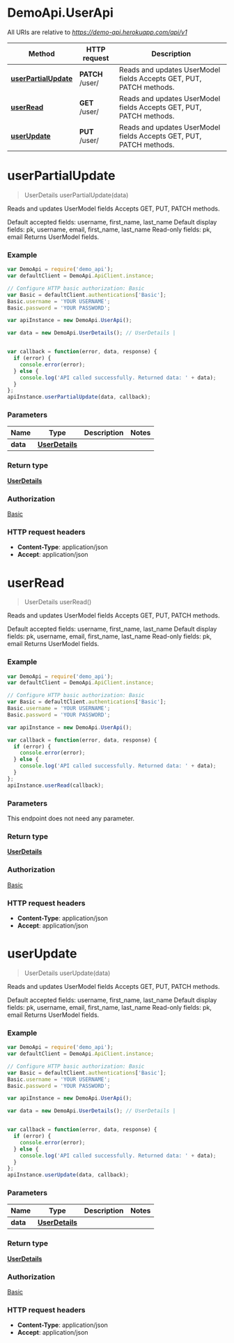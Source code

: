 # DemoApi.UserApi

All URIs are relative to *https://demo-api.herokuapp.com/api/v1*

Method | HTTP request | Description
------------- | ------------- | -------------
[**userPartialUpdate**](UserApi.md#userPartialUpdate) | **PATCH** /user/ | Reads and updates UserModel fields Accepts GET, PUT, PATCH methods.
[**userRead**](UserApi.md#userRead) | **GET** /user/ | Reads and updates UserModel fields Accepts GET, PUT, PATCH methods.
[**userUpdate**](UserApi.md#userUpdate) | **PUT** /user/ | Reads and updates UserModel fields Accepts GET, PUT, PATCH methods.


<a name="userPartialUpdate"></a>
# **userPartialUpdate**
> UserDetails userPartialUpdate(data)

Reads and updates UserModel fields Accepts GET, PUT, PATCH methods.

Default accepted fields: username, first_name, last_name Default display fields: pk, username, email, first_name, last_name Read-only fields: pk, email  Returns UserModel fields.

### Example
```javascript
var DemoApi = require('demo_api');
var defaultClient = DemoApi.ApiClient.instance;

// Configure HTTP basic authorization: Basic
var Basic = defaultClient.authentications['Basic'];
Basic.username = 'YOUR USERNAME';
Basic.password = 'YOUR PASSWORD';

var apiInstance = new DemoApi.UserApi();

var data = new DemoApi.UserDetails(); // UserDetails | 


var callback = function(error, data, response) {
  if (error) {
    console.error(error);
  } else {
    console.log('API called successfully. Returned data: ' + data);
  }
};
apiInstance.userPartialUpdate(data, callback);
```

### Parameters

Name | Type | Description  | Notes
------------- | ------------- | ------------- | -------------
 **data** | [**UserDetails**](UserDetails.md)|  | 

### Return type

[**UserDetails**](UserDetails.md)

### Authorization

[Basic](../README.md#Basic)

### HTTP request headers

 - **Content-Type**: application/json
 - **Accept**: application/json

<a name="userRead"></a>
# **userRead**
> UserDetails userRead()

Reads and updates UserModel fields Accepts GET, PUT, PATCH methods.

Default accepted fields: username, first_name, last_name Default display fields: pk, username, email, first_name, last_name Read-only fields: pk, email  Returns UserModel fields.

### Example
```javascript
var DemoApi = require('demo_api');
var defaultClient = DemoApi.ApiClient.instance;

// Configure HTTP basic authorization: Basic
var Basic = defaultClient.authentications['Basic'];
Basic.username = 'YOUR USERNAME';
Basic.password = 'YOUR PASSWORD';

var apiInstance = new DemoApi.UserApi();

var callback = function(error, data, response) {
  if (error) {
    console.error(error);
  } else {
    console.log('API called successfully. Returned data: ' + data);
  }
};
apiInstance.userRead(callback);
```

### Parameters
This endpoint does not need any parameter.

### Return type

[**UserDetails**](UserDetails.md)

### Authorization

[Basic](../README.md#Basic)

### HTTP request headers

 - **Content-Type**: application/json
 - **Accept**: application/json

<a name="userUpdate"></a>
# **userUpdate**
> UserDetails userUpdate(data)

Reads and updates UserModel fields Accepts GET, PUT, PATCH methods.

Default accepted fields: username, first_name, last_name Default display fields: pk, username, email, first_name, last_name Read-only fields: pk, email  Returns UserModel fields.

### Example
```javascript
var DemoApi = require('demo_api');
var defaultClient = DemoApi.ApiClient.instance;

// Configure HTTP basic authorization: Basic
var Basic = defaultClient.authentications['Basic'];
Basic.username = 'YOUR USERNAME';
Basic.password = 'YOUR PASSWORD';

var apiInstance = new DemoApi.UserApi();

var data = new DemoApi.UserDetails(); // UserDetails | 


var callback = function(error, data, response) {
  if (error) {
    console.error(error);
  } else {
    console.log('API called successfully. Returned data: ' + data);
  }
};
apiInstance.userUpdate(data, callback);
```

### Parameters

Name | Type | Description  | Notes
------------- | ------------- | ------------- | -------------
 **data** | [**UserDetails**](UserDetails.md)|  | 

### Return type

[**UserDetails**](UserDetails.md)

### Authorization

[Basic](../README.md#Basic)

### HTTP request headers

 - **Content-Type**: application/json
 - **Accept**: application/json

